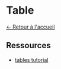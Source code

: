 # Table

[← Retour à l'accueil](/README.md)

## Ressources

- [tables tutorial](https://www.w3.org/WAI/tutorials/tables/)
